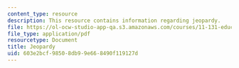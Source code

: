 ```yaml
---
content_type: resource
description: This resource contains information regarding jeopardy.
file: https://ol-ocw-studio-app-qa.s3.amazonaws.com/courses/11-131-educational-theory-and-practice-iii-spring-2012/603e2bcf98508db99e668490f119127d_MIT11_131S12_Jeopardy.pdf
file_type: application/pdf
resourcetype: Document
title: Jeopardy
uid: 603e2bcf-9850-8db9-9e66-8490f119127d
---
```

